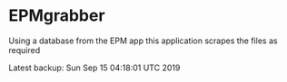 # EPMgrabber
Using a database from the EPM app this application scrapes the files as required


Latest backup: Sun Sep 15 04:18:01 UTC 2019
